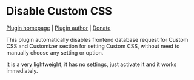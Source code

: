 Disable Custom CSS
==================

[Plugin homepage](http://blog.milandinic.com/wordpress/plugins/disable-custom-css/) | [Plugin author](http://blog.milandinic.com/) | [Donate](http://blog.milandinic.com/donate/)

This plugin automatically disables frontend database request for Custom CSS and Customizer section for setting Custom CSS, without need to manually choose any setting or option.

It is a very lightweight, it has no settings, just activate it and it works immediately.